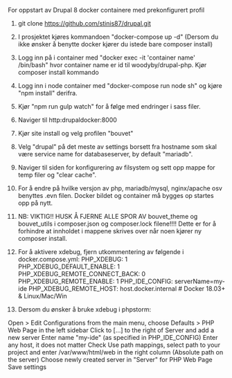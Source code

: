 For oppstart av Drupal 8 docker containere med prekonfigurert profil

1. git clone https://github.com/stinis87/drupal.git

2. I prosjektet kjøres kommandoen "docker-compose up -d" (Dersom du ikke ønsker å benytte docker kjører du istede bare composer install)

3. Logg inn på i container med "docker exec -it 'container name' /bin/bash" hvor container name er id til woodyby/drupal-php. Kjør composer install kommando

4. Logg inn i node container med "docker-compose run node sh" og kjøre "npm install" derifra.

5. Kjør "npm run gulp watch" for å følge med endringer i sass filer.

6. Naviger til http:drupaldocker:8000

7. Kjør site install og velg profilen "bouvet"

8. Velg "drupal" på det meste av settings borsett fra hostname som skal være service name for databaseserver, by default "mariadb".

9. Naviger til siden for konfigurering av filsystem og sett opp mappe for temp filer og "clear cache".

10. For å endre på hvilke versjon av php, mariadb/mysql, nginx/apache osv benyttes .evn filen. Docker bildet og container må bygges op startes opp på nytt.

11. NB: VIKTIG!! HUSK Å FJERNE ALLE SPOR AV bouvet_theme og bouvet_utils i composer.json og composer.lock filene!!!! Dette er for å forhindre at innholdet i mappene skrives over når noen kjører ny composer install.

12. For å aktivere xdebug, fjern utkommentering av følgende i docker.compose.yml:
  PHP_XDEBUG: 1
  PHP_XDEBUG_DEFAULT_ENABLE: 1
  PHP_XDEBUG_REMOTE_CONNECT_BACK: 0
  PHP_XDEBUG_REMOTE_ENABLE: 1
  PHP_IDE_CONFIG: serverName=my-ide
  PHP_XDEBUG_REMOTE_HOST: host.docker.internal # Docker 18.03+ & Linux/Mac/Win
 
 13. Dersom du ønsker å bruke xdebug i phpstorm:
 
  Open > Edit Configurations from the main menu, choose Defaults > PHP Web Page in the left sidebar
  Click to [...] to the right of Server and add a new server
  Enter name "my-ide" (as specified in PHP_IDE_CONFIG)
  Enter any host, it does not matter
  Check Use path mappings, select path to your project and enter /var/www/html/web in the right column (Absolute path on the server)
  Choose newly created server in "Server" for PHP Web Page
  Save settings
